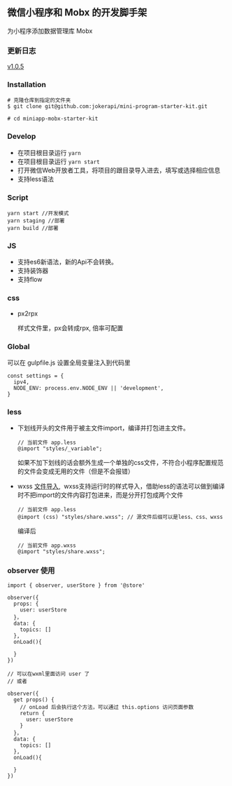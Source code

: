 ## 微信小程序和 Mobx 的开发脚手架
为小程序添加数据管理库 Mobx

### 更新日志
[v1.0.5](docs/v1.0.5.md)

###  Installation

```
# 克隆仓库到指定的文件夹
$ git clone git@github.com:jokerapi/mini-program-starter-kit.git

# cd miniapp-mobx-starter-kit
```

### Develop
* 在项目根目录运行 `yarn`
* 在项目根目录运行 `yarn start`
* 打开微信Web开放者工具，将项目的跟目录导入进去，填写或选择相应信息
* 支持less语法

### Script
```
yarn start //开发模式
yarn staging //部署
yarn build //部署
```

### JS
* 支持es6新语法，新的Api不会转换。
* 支持装饰器
* 支持flow

### css
* px2rpx

  样式文件里，px会转成rpx, 倍率可配置


### Global
可以在 gulpfile.js 设置全局变量注入到代码里
```
const settings = {
  ipv4,
  NODE_ENV: process.env.NODE_ENV || 'development',
}
```

### less
* 下划线开头的文件用于被主文件import，编译并打包进主文件。
  ```
  // 当前文件 app.less
  @import "styles/_variable";
  ```
  如果不加下划线的话会额外生成一个单独的css文件，不符合小程序配置规范的文件会变成无用的文件（但是不会报错）

* wxss [文件导入](https://developers.weixin.qq.com/miniprogram/dev/framework/view/wxss.html#样式导入),
  wxss支持运行时的样式导入，借助less的语法可以做到编译时不把import的文件内容打包进来，而是分开打包成两个文件
  ```
  // 当前文件 app.less
  @import (css) "styles/share.wxss"; // 源文件后缀可以是less、css、wxss
  ```
  编译后
  ```
  // 当前文件 app.wxss
  @import "styles/share.wxss";
  ```

### observer 使用
```
import { observer, userStore } from '@store'

observer({
  props: {
    user: userStore
  }，
  data: {
    topics: []
  },
  onLoad(){
  
  }
})

// 可以在wxml里面访问 user 了
// 或者

observer({
  get props() {
    // onLoad 后会执行这个方法，可以通过 this.options 访问页面参数
    return {
      user: userStore
    }
  }，
  data: {
    topics: []
  },
  onLoad(){
  
  }
})
```
